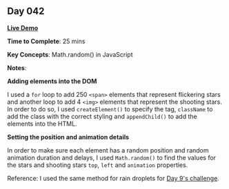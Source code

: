 ## Day 042

**<a href="https://css100.aniqa.dev#day-042">Live Demo</a>**

**Time to Complete**: 25 mins

**Key Concepts**: Math.random() in JavaScript

**Notes**:

**Adding elements into the DOM**

I used a `for` loop to add 250 `<span>` elements that represent flickering stars and another loop to add 4 `<img>` elements that represent the shooting stars. In order to do so, I used `createElement()` to specify the tag, `className` to add the class with the correct styling and `appendChild()` to add the elements into the HTML.

**Setting the position and animation details**

In order to make sure each element has a random position and random animation duration and delays, I used `Math.random()` to find the values for the stars and shooting stars `top`, `left` and `animation` properties.

Reference: I used the same method for rain droplets for <a href="https://github.com/aniqatc/css-100/tree/main/entries/009">Day 9's challenge</a>.
